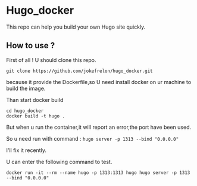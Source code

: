 # Hugo_docker

This repo can help you build your own Hugo site quickly.

## How to use ?

First of all ! U should clone this repo.

```
git clone https://github.com/jokefrelon/hugo_docker.git
```
because it provide the Dockerfile,so U need install docker on ur machine to build the image.

Than start docker build

```
cd hugo_docker
docker build -t hugo .
```
But when u run the container,it will report an error,the port have been used.

So u need run with command : `hugo server -p 1313 --bind "0.0.0.0"`

I'll fix it recently.

U can enter the following command to test.
```
docker run -it --rm --name hugo -p 1313:1313 hugo hugo server -p 1313 --bind "0.0.0.0"
```

